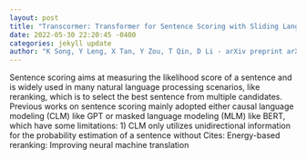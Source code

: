 ```yaml
--- 
layout: post 
title: "Transcormer: Transformer for Sentence Scoring with Sliding Language Modeling" 
date: 2022-05-30 22:20:45 -0400 
categories: jekyll update 
author: "K Song, Y Leng, X Tan, Y Zou, T Qin, D Li - arXiv preprint arXiv:2205.12986, 2022" 
--- 
```

Sentence scoring aims at measuring the likelihood score of a sentence and is widely used in many natural language processing scenarios, like reranking, which is to select the best sentence from multiple candidates. Previous works on sentence scoring mainly adopted either causal language modeling (CLM) like GPT or masked language modeling (MLM) like BERT, which have some limitations: 1) CLM only utilizes unidirectional information for the probability estimation of a sentence without Cites: Energy-based reranking: Improving neural machine translation